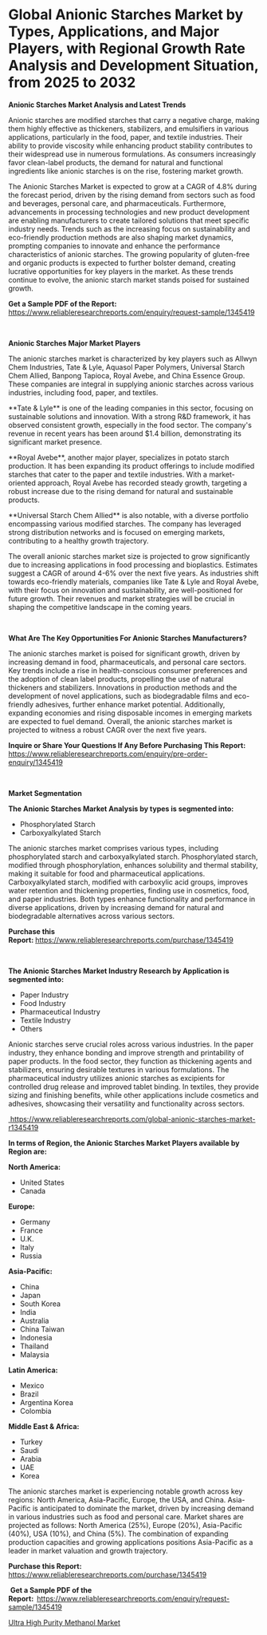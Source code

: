 <p><h1>Global Anionic Starches Market by Types, Applications, and Major Players, with Regional Growth Rate Analysis and Development Situation, from 2025 to 2032</h1></p><p><strong>Anionic Starches Market Analysis and Latest Trends</strong></p>
<p><p>Anionic starches are modified starches that carry a negative charge, making them highly effective as thickeners, stabilizers, and emulsifiers in various applications, particularly in the food, paper, and textile industries. Their ability to provide viscosity while enhancing product stability contributes to their widespread use in numerous formulations. As consumers increasingly favor clean-label products, the demand for natural and functional ingredients like anionic starches is on the rise, fostering market growth.</p><p>The Anionic Starches Market is expected to grow at a CAGR of 4.8% during the forecast period, driven by the rising demand from sectors such as food and beverages, personal care, and pharmaceuticals. Furthermore, advancements in processing technologies and new product development are enabling manufacturers to create tailored solutions that meet specific industry needs. Trends such as the increasing focus on sustainability and eco-friendly production methods are also shaping market dynamics, prompting companies to innovate and enhance the performance characteristics of anionic starches. The growing popularity of gluten-free and organic products is expected to further bolster demand, creating lucrative opportunities for key players in the market. As these trends continue to evolve, the anionic starch market stands poised for sustained growth.</p></p>
<p><strong>Get a Sample PDF of the Report:&nbsp;</strong> <a href="https://www.reliableresearchreports.com/enquiry/request-sample/1345419?utm_campaign=3084&utm_medium=2&utm_source=Github&utm_content=ia&utm_term=03042025&utm_id=anionic-starches">https://www.reliableresearchreports.com/enquiry/request-sample/1345419</a></p>
<p>&nbsp;</p>
<p><strong>Anionic Starches Major Market Players</strong></p>
<p><p>The anionic starches market is characterized by key players such as Allwyn Chem Industries, Tate & Lyle, Aquasol Paper Polymers, Universal Starch Chem Allied, Banpong Tapioca, Royal Avebe, and China Essence Group. These companies are integral in supplying anionic starches across various industries, including food, paper, and textiles.</p><p>**Tate & Lyle** is one of the leading companies in this sector, focusing on sustainable solutions and innovation. With a strong R&D framework, it has observed consistent growth, especially in the food sector. The company's revenue in recent years has been around $1.4 billion, demonstrating its significant market presence.</p><p>**Royal Avebe**, another major player, specializes in potato starch production. It has been expanding its product offerings to include modified starches that cater to the paper and textile industries. With a market-oriented approach, Royal Avebe has recorded steady growth, targeting a robust increase due to the rising demand for natural and sustainable products.</p><p>**Universal Starch Chem Allied** is also notable, with a diverse portfolio encompassing various modified starches. The company has leveraged strong distribution networks and is focused on emerging markets, contributing to a healthy growth trajectory.</p><p>The overall anionic starches market size is projected to grow significantly due to increasing applications in food processing and bioplastics. Estimates suggest a CAGR of around 4-6% over the next five years. As industries shift towards eco-friendly materials, companies like Tate & Lyle and Royal Avebe, with their focus on innovation and sustainability, are well-positioned for future growth. Their revenues and market strategies will be crucial in shaping the competitive landscape in the coming years.</p></p>
<p>&nbsp;</p>
<p><strong>What Are The Key Opportunities For Anionic Starches Manufacturers?</strong></p>
<p><p>The anionic starches market is poised for significant growth, driven by increasing demand in food, pharmaceuticals, and personal care sectors. Key trends include a rise in health-conscious consumer preferences and the adoption of clean label products, propelling the use of natural thickeners and stabilizers. Innovations in production methods and the development of novel applications, such as biodegradable films and eco-friendly adhesives, further enhance market potential. Additionally, expanding economies and rising disposable incomes in emerging markets are expected to fuel demand. Overall, the anionic starches market is projected to witness a robust CAGR over the next five years.</p></p>
<p><strong>Inquire or Share Your Questions If Any Before Purchasing This Report:</strong> <a href="https://www.reliableresearchreports.com/enquiry/pre-order-enquiry/1345419?utm_campaign=3084&utm_medium=2&utm_source=Github&utm_content=ia&utm_term=03042025&utm_id=anionic-starches">https://www.reliableresearchreports.com/enquiry/pre-order-enquiry/1345419</a></p>
<p>&nbsp;</p>
<p><strong>Market Segmentation</strong></p>
<p><strong>The Anionic Starches Market Analysis by types is segmented into:</strong></p>
<p><ul><li>Phosphorylated Starch</li><li>Carboxyalkylated Starch</li></ul></p>
<p><p>The anionic starches market comprises various types, including phosphorylated starch and carboxyalkylated starch. Phosphorylated starch, modified through phosphorylation, enhances solubility and thermal stability, making it suitable for food and pharmaceutical applications. Carboxyalkylated starch, modified with carboxylic acid groups, improves water retention and thickening properties, finding use in cosmetics, food, and paper industries. Both types enhance functionality and performance in diverse applications, driven by increasing demand for natural and biodegradable alternatives across various sectors.</p></p>
<p><strong>Purchase this Report:&nbsp;</strong><a href="https://www.reliableresearchreports.com/purchase/1345419?utm_campaign=3084&utm_medium=2&utm_source=Github&utm_content=ia&utm_term=03042025&utm_id=anionic-starches">https://www.reliableresearchreports.com/purchase/1345419</a></p>
<p>&nbsp;</p>
<p><strong>The Anionic Starches Market Industry Research by Application is segmented into:</strong></p>
<p><ul><li>Paper Industry</li><li>Food Industry</li><li>Pharmaceutical Industry</li><li>Textile Industry</li><li>Others</li></ul></p>
<p><p>Anionic starches serve crucial roles across various industries. In the paper industry, they enhance bonding and improve strength and printability of paper products. In the food sector, they function as thickening agents and stabilizers, ensuring desirable textures in various formulations. The pharmaceutical industry utilizes anionic starches as excipients for controlled drug release and improved tablet binding. In textiles, they provide sizing and finishing benefits, while other applications include cosmetics and adhesives, showcasing their versatility and functionality across sectors.</p></p>
<p><a href="https://www.reliableresearchreports.com/global-anionic-starches-market-r1345419?utm_campaign=3084&utm_medium=2&utm_source=Github&utm_content=ia&utm_term=03042025&utm_id=anionic-starches">&nbsp;https://www.reliableresearchreports.com/global-anionic-starches-market-r1345419</a></p>
<p><strong>In terms of Region, the Anionic Starches Market Players available by Region are:</strong></p>
<p>
    <p> <strong> North America: </strong>
        <ul>
            <li>United States</li>
            <li>Canada</li>
        </ul>
        </p> 
    <p> <strong> Europe: </strong>
        <ul>
            <li>Germany</li>
            <li>France</li>
            <li>U.K.</li>
            <li>Italy</li>
            <li>Russia</li>
        </ul>
        </p> 
    <p> <strong> Asia-Pacific: </strong>
        <ul>
            <li>China</li>
            <li>Japan</li>
            <li>South Korea</li>
            <li>India</li>
            <li>Australia</li>
            <li>China Taiwan</li>
            <li>Indonesia</li>
            <li>Thailand</li>
            <li>Malaysia</li>
        </ul>
        </p> 
    <p> <strong> Latin America: </strong>
        <ul>
            <li>Mexico</li>
            <li>Brazil</li>
            <li>Argentina Korea</li>
            <li>Colombia</li>
        </ul>
        </p> 
    <p> <strong> Middle East & Africa: </strong>
        <ul>
            <li>Turkey</li>
            <li>Saudi</li>
            <li>Arabia</li>
            <li>UAE</li>
            <li>Korea</li>
        </ul>
    </p>
    </p>
<p><p>The anionic starches market is experiencing notable growth across key regions: North America, Asia-Pacific, Europe, the USA, and China. Asia-Pacific is anticipated to dominate the market, driven by increasing demand in various industries such as food and personal care. Market shares are projected as follows: North America (25%), Europe (20%), Asia-Pacific (40%), USA (10%), and China (5%). The combination of expanding production capacities and growing applications positions Asia-Pacific as a leader in market valuation and growth trajectory.</p></p>
<p><strong>Purchase this Report: </strong><a href="https://www.reliableresearchreports.com/purchase/1345419?utm_campaign=3084&utm_medium=2&utm_source=Github&utm_content=ia&utm_term=03042025&utm_id=anionic-starches">https://www.reliableresearchreports.com/purchase/1345419</a></p>
<p>&nbsp;<strong>Get a Sample PDF of the Report:&nbsp;&nbsp;</strong><a href="https://www.reliableresearchreports.com/enquiry/request-sample/1345419?utm_campaign=3084&utm_medium=2&utm_source=Github&utm_content=ia&utm_term=03042025&utm_id=anionic-starches">https://www.reliableresearchreports.com/enquiry/request-sample/1345419</a></p>
<p><strong></strong></p>
<p><p><a href="https://github.com/voigttyagi/Market-Research-Report-List-1/blob/main/ultra-high-purity-methanol-market.md?utm_campaign=3084&utm_medium=2&utm_source=Github&utm_content=ia&utm_term=03042025&utm_id=anionic-starches">Ultra High Purity Methanol Market</a></p></p>